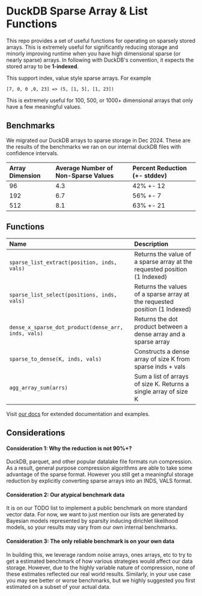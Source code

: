 # DuckDB Sparse Array & List Functions
This repo provides a set of useful functions for operating on sparsely stored arrays. This is extremely useful for significantly reducing storage and minorly improving runtime when you have high dimensional sparse (or nearly sparse) arrays. In following with DuckDB's convention, it expects the stored array to be **1-indexed**.

This support index, value style sparse arrays. For example

`[7, 0, 0 ,0, 23] => (5, [1, 5], [1, 23]) `

This is extremely useful for 100, 500, or 1000+ dimensional arrays that only have a few meaningful values.


## Benchmarks

We migrated our DuckDB arrays to sparse storage in Dec 2024. These are the results of the benchmarks we ran on our internal duckDB files with confidence intervals. 

| Array Dimension | Average Number of Non-Sparse Values | Percent Reduction (+- stddev) |
|:--|:-------|:---|
| 96 | 4.3 | 42% +- 12|
| 192 | 6.7 | 56% +- 7|
| 512 | 8.1 | 63% +- 21 |


## Functions
| Name | Description |
|:--|:-------|
| `sparse_list_extract(position, inds, vals)` | Returns the value of a sparse array at the requested position (1 Indexed) |
| `sparse_list_select(positions, inds, vals)` | Returns the values of a sparse array at the requested position (1 Indexed) |
| `dense_x_sparse_dot_product(dense_arr, inds, vals)` | Returns the dot product between a dense array and a sparse array |
| `sparse_to_dense(K, inds, vals)` | Constructs a dense array of size K from sparse inds + vals |
| `agg_array_sum(arrs)` | Sum a list of arrays of size K. Returns a single array of size K |


Visit [our docs](https://sturdystatistics.com/docs/reference/SparseSQL.html) for extended documentation and examples.


## Considerations

#### Consideration 1: Why the reduction is not 90%+?

DuckDB, parquet, and other popular datalake file formats run compression. As a result, general purpose compression algorithms are able to take some advantage of the sparse format. However you still get a meaningful storage reduction by explicitly converting sparse arrays into an INDS, VALS format. 


#### Consideration 2: Our atypical benchmark data
It is on our TODO list to implement a public benchmark on more standard vector data. For now, we want to just mention our lists are generated by Bayesian models represented by sparsity inducing dirichlet likelihood models, so your results may vary from our own internal benchmarks.

#### Consideration 3: The only reliable benchmark is on your own data
In building this, we leverage random noise arrays, ones arrays, etc to try to get a estimated benchmark of how various strategies would affect our data storage. However, due to the highly variable nature of compression, none of these estimates reflected our real world results. Similarly, in your use case you may see better or worse benchmarks, but we highly suggested you first estimated on a subset of your actual data.





